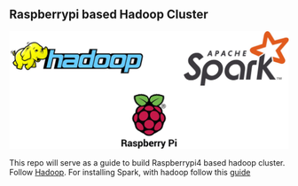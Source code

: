 ## Raspberrypi based Hadoop Cluster


![logo](./imgs/image1.jpg)


This repo will serve as a guide to build 
Raspberrypi4 based hadoop cluster. Follow 
[Hadoop](./hadoop.md). For installing Spark,
with hadoop follow this [guide](./spark.md)